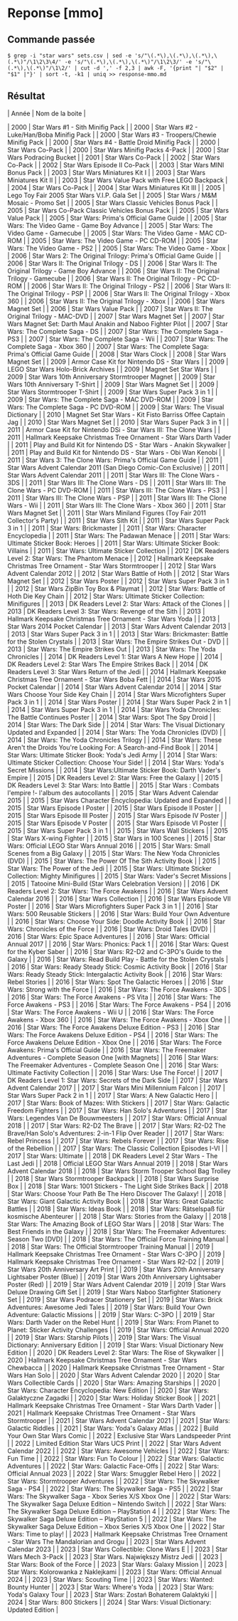 # Reponse [mmo]

## Commande passée

    $ grep -i "star wars" sets.csv | sed -e 's/"\(.*\),\(.*\),\(.*\),\(.*\)"/\1\2\3\4/' -e 's/"\(.*\),\(.*\),\(.*\)"/\1\2\3/' -e 's/"\(.*\),\(.*\)"/\1\2/' | cut -d ',' -f 2,3 | awk -F, '{print "| "$2" | "$1" |"}' | sort -t, -k1 | uniq >> response-mmo.md

## Résultat

| Année | Nom de la boite |

| 2000 | Star Wars #1 - Sith Minifig Pack |
| 2000 | Star Wars #2 - Luke/Han/Boba Minifig Pack |
| 2000 | Star Wars #3 - Troopers/Chewie Minifig Pack |
| 2000 | Star Wars #4 - Battle Droid Minifig Pack |
| 2000 | Star Wars Co-Pack |
| 2000 | Star Wars Minifig Packs 4-Pack |
| 2000 | Star Wars Podracing Bucket |
| 2001 | Star Wars Co-Pack |
| 2002 | Star Wars Co-Pack |
| 2002 | Star Wars Episode II Co-Pack |
| 2003 | Star Wars MINI Bonus Pack |
| 2003 | Star Wars Miniatures Kit I |
| 2003 | Star Wars Miniatures Kit II |
| 2003 | Star Wars Value Pack with Free LEGO Backpack |
| 2004 | Star Wars Co-Pack |
| 2004 | Star Wars Miniatures Kit III |
| 2005 | Lego Toy Fair 2005 Star Wars V.I.P. Gala Set |
| 2005 | Star Wars / M&M Mosaic - Promo Set |
| 2005 | Star Wars Classic Vehicles Bonus Pack |
| 2005 | Star Wars Co-Pack Classic Vehicles Bonus Pack |
| 2005 | Star Wars Value Pack |
| 2005 | Star Wars: Prima's Official Game Guide |
| 2005 | Star Wars: The Video Game - Game Boy Advance |
| 2005 | Star Wars: The Video Game - Gamecube |
| 2005 | Star Wars: The Video Game - MAC CD-ROM |
| 2005 | Star Wars: The Video Game - PC CD-ROM |
| 2005 | Star Wars: The Video Game - PS2 |
| 2005 | Star Wars: The Video Game - Xbox |
| 2006 | Star Wars 2: The Original Trilogy: Prima's Official Game Guide |
| 2006 | Star Wars II: The Original Trilogy - DS |
| 2006 | Star Wars II: The Original Trilogy - Game Boy Advance |
| 2006 | Star Wars II: The Original Trilogy - Gamecube |
| 2006 | Star Wars II: The Original Trilogy - PC CD-ROM |
| 2006 | Star Wars II: The Original Trilogy - PS2 |
| 2006 | Star Wars II: The Original Trilogy - PSP |
| 2006 | Star Wars II: The Original Trilogy - Xbox 360 |
| 2006 | Star Wars II: The Original Trilogy - Xbox |
| 2006 | Star Wars Magnet Set |
| 2006 | Star Wars Value Pack |
| 2007 | Star Wars II: The Original Trilogy - MAC-DVD |
| 2007 | Star Wars Magnet Set |
| 2007 | Star Wars Magnet Set: Darth Maul Anakin and Naboo Fighter Pilot |
| 2007 | Star Wars: The Complete Saga - DS |
| 2007 | Star Wars: The Complete Saga - PS3 |
| 2007 | Star Wars: The Complete Saga - Wii |
| 2007 | Star Wars: The Complete Saga - Xbox 360 |
| 2007 | Star Wars: The Complete Saga: Prima's Official Game Guide |
| 2008 | Star Wars Clock |
| 2008 | Star Wars Magnet Set |
| 2009 | Armor Case Kit for Nintendo DS - Star Wars |
| 2009 | LEGO Star Wars Holo-Brick Archives |
| 2009 | Magnet Set Star Wars |
| 2009 | Star Wars 10th Anniversary Stormtrooper Magnet |
| 2009 | Star Wars 10th Anniversary T-Shirt |
| 2009 | Star Wars Magnet Set |
| 2009 | Star Wars Stormtrooper T-Shirt |
| 2009 | Star Wars Super Pack 3 in 1 |
| 2009 | Star Wars: The Complete Saga - MAC DVD-ROM |
| 2009 | Star Wars: The Complete Saga - PC DVD-ROM |
| 2009 | Star Wars: The Visual Dictionary |
| 2010 | Magnet Set Star Wars - Kit Fisto Barriss Offee Captain Jag |
| 2010 | Star Wars Magnet Set |
| 2010 | Star Wars Super Pack 3 in 1 |
| 2011 | Armor Case Kit for Nintendo DSi - Star Wars III: The Clone Wars |
| 2011 | Hallmark Keepsake Christmas Tree Ornament - Star Wars Darth Vader |
| 2011 | Play and Build Kit for Nintendo DS - Star Wars - Anakin Skywalker |
| 2011 | Play and Build Kit for Nintendo DS - Star Wars - Obi Wan Kenobi |
| 2011 | Star Wars 3: The Clone Wars: Prima's Official Game Guide |
| 2011 | Star Wars Advent Calendar 2011 (San Diego Comic-Con Exclusive) |
| 2011 | Star Wars Advent Calendar 2011 |
| 2011 | Star Wars III: The Clone Wars - 3DS |
| 2011 | Star Wars III: The Clone Wars - DS |
| 2011 | Star Wars III: The Clone Wars - PC DVD-ROM |
| 2011 | Star Wars III: The Clone Wars - PS3 |
| 2011 | Star Wars III: The Clone Wars - PSP |
| 2011 | Star Wars III: The Clone Wars - Wii |
| 2011 | Star Wars III: The Clone Wars - Xbox 360 |
| 2011 | Star Wars Magnet Set |
| 2011 | Star Wars Miniland Figures (Toy Fair 2011 Collector's Party) |
| 2011 | Star Wars Sith Kit |
| 2011 | Star Wars Super Pack 3 in 1 |
| 2011 | Star Wars: Brickmaster |
| 2011 | Star Wars: Character Encyclopedia |
| 2011 | Star Wars: The Padawan Menace |
| 2011 | Star Wars: Ultimate Sticker Book: Heroes |
| 2011 | Star Wars: Ultimate Sticker Book: Villains |
| 2011 | Star Wars: Ultimate Sticker Collection |
| 2012 | DK Readers Level 2: Star Wars: The Phantom Menace |
| 2012 | Hallmark Keepsake Christmas Tree Ornament - Star Wars Stormtrooper |
| 2012 | Star Wars Advent Calendar 2012 |
| 2012 | Star Wars Battle of Hoth |
| 2012 | Star Wars Magnet Set |
| 2012 | Star Wars Poster |
| 2012 | Star Wars Super Pack 3 in 1 |
| 2012 | Star Wars ZipBin Toy Box & Playmat |
| 2012 | Star Wars: Battle of Hoth Die Key Chain |
| 2012 | Star Wars: Ultimate Sticker Collection: Minifigures |
| 2013 | DK Readers Level 2: Star Wars: Attack of the Clones |
| 2013 | DK Readers Level 3: Star Wars: Revenge of the Sith |
| 2013 | Hallmark Keepsake Christmas Tree Ornament - Star Wars Yoda |
| 2013 | Star Wars 2014 Pocket Calendar |
| 2013 | Star Wars Advent Calendar 2013 |
| 2013 | Star Wars Super Pack 3 in 1 |
| 2013 | Star Wars: Brickmaster: Battle for the Stolen Crystals |
| 2013 | Star Wars: The Empire Strikes Out - DVD |
| 2013 | Star Wars: The Empire Strikes Out |
| 2013 | Star Wars: The Yoda Chronicles |
| 2014 | DK Readers Level 1: Star Wars A New Hope |
| 2014 | DK Readers Level 2: Star Wars The Empire Strikes Back |
| 2014 | DK Readers Level 3: Star Wars Return of the Jedi |
| 2014 | Hallmark Keepsake Christmas Tree Ornament - Star Wars Boba Fett |
| 2014 | Star Wars 2015 Pocket Calendar |
| 2014 | Star Wars Advent Calendar 2014 |
| 2014 | Star Wars Choose Your Side Key Chain |
| 2014 | Star Wars Microfighters Super Pack 3 in 1 |
| 2014 | Star Wars Poster |
| 2014 | Star Wars Super Pack 2 in 1 |
| 2014 | Star Wars Super Pack 3 in 1 |
| 2014 | Star Wars Yoda Chronicles: The Battle Continues Poster |
| 2014 | Star Wars: Spot The Spy Droid |
| 2014 | Star Wars: The Dark Side |
| 2014 | Star Wars: The Visual Dictionary Updated and Expanded |
| 2014 | Star Wars: The Yoda Chronicles (DVD) |
| 2014 | Star Wars: The Yoda Chronicles Trilogy |
| 2014 | Star Wars: These Aren't the Droids You're Looking For: A Search-and-Find Book |
| 2014 | Star Wars: Ultimate Sticker Book: Yoda's Jedi Army |
| 2014 | Star Wars: Ultimate Sticker Collection: Choose Your Side! |
| 2014 | Star Wars: Yoda's Secret Missions |
| 2014 | Star Wars:Ultimate Sticker Book: Darth Vader's Empire |
| 2015 | DK Readers Level 2: Star Wars: Free the Galaxy |
| 2015 | DK Readers Level 3: Star Wars: Into Battle |
| 2015 | Star Wars : Combats l'empire !- l'album des autocollants |
| 2015 | Star Wars Advent Calendar 2015 |
| 2015 | Star Wars Character Encyclopedia: Updated and Expanded |
| 2015 | Star Wars Episode I Poster |
| 2015 | Star Wars Episode II Poster |
| 2015 | Star Wars Episode III Poster |
| 2015 | Star Wars Episode IV Poster |
| 2015 | Star Wars Episode V Poster |
| 2015 | Star Wars Episode VI Poster |
| 2015 | Star Wars Super Pack 3 in 1 |
| 2015 | Star Wars Wall Stickers |
| 2015 | Star Wars X-wing Fighter |
| 2015 | Star Wars in 100 Scenes |
| 2015 | Star Wars: Official LEGO Star Wars Annual 2016 |
| 2015 | Star Wars: Small Scenes from a Big Galaxy |
| 2015 | Star Wars: The New Yoda Chronicles (DVD) |
| 2015 | Star Wars: The Power Of The Sith Activity Book |
| 2015 | Star Wars: The Power of the Jedi |
| 2015 | Star Wars: Ultimate Sticker Collection: Mighty Minifigures |
| 2015 | Star Wars: Vader's Secret Missions |
| 2015 | Tatooine Mini-Build (Star Wars Celebration Version) |
| 2016 | DK Readers Level 2: Star Wars: The Force Awakens |
| 2016 | Star Wars Advent Calendar 2016 |
| 2016 | Star Wars Collection |
| 2016 | Star Wars Episode VII Poster |
| 2016 | Star Wars Microfighters Super Pack 3 in 1 |
| 2016 | Star Wars: 500 Reusable Stickers |
| 2016 | Star Wars: Build Your Own Adventure |
| 2016 | Star Wars: Choose Your Side: Doodle Activity Book |
| 2016 | Star Wars: Chronicles of the Force |
| 2016 | Star Wars: Droid Tales (DVD) |
| 2016 | Star Wars: Epic Space Adventures |
| 2016 | Star Wars: Official Annual 2017 |
| 2016 | Star Wars: Phonics: Pack 1 |
| 2016 | Star Wars: Quest for the Kyber Saber |
| 2016 | Star Wars: R2-D2 and C-3PO's Guide to the Galaxy |
| 2016 | Star Wars: Read Build Play - Battle for the Stolen Crystals |
| 2016 | Star Wars: Ready Steady Stick: Cosmic Activity Book |
| 2016 | Star Wars: Ready Steady Stick: Intergalactic Activity Book |
| 2016 | Star Wars: Rebel Stories |
| 2016 | Star Wars: Spot The Galactic Heroes |
| 2016 | Star Wars: Strong with the Force |
| 2016 | Star Wars: The Force Awakens - 3DS |
| 2016 | Star Wars: The Force Awakens - PS Vita |
| 2016 | Star Wars: The Force Awakens - PS3 |
| 2016 | Star Wars: The Force Awakens - PS4 |
| 2016 | Star Wars: The Force Awakens - Wii U |
| 2016 | Star Wars: The Force Awakens - Xbox 360 |
| 2016 | Star Wars: The Force Awakens - Xbox One |
| 2016 | Star Wars: The Force Awakens Deluxe Edition - PS3 |
| 2016 | Star Wars: The Force Awakens Deluxe Edition - PS4 |
| 2016 | Star Wars: The Force Awakens Deluxe Edition - Xbox One |
| 2016 | Star Wars: The Force Awakens: Prima's Official Guide |
| 2016 | Star Wars: The Freemaker Adventures - Complete Season One [with Magnets] |
| 2016 | Star Wars: The Freemaker Adventures - Complete Season One |
| 2016 | Star Wars: Ultimate Factivity Collection |
| 2016 | Star Wars: Use The Force! |
| 2017 | DK Readers Level 1: Star Wars: Secrets of the Dark Side |
| 2017 | Star Wars Advent Calendar 2017 |
| 2017 | Star Wars Mini Millennium Falcon |
| 2017 | Star Wars Super Pack 2 in 1 |
| 2017 | Star Wars: A New Galactic Hero |
| 2017 | Star Wars: Book of Mazes: With Stickers |
| 2017 | Star Wars: Galactic Freedom Fighters |
| 2017 | Star Wars: Han Solo's Adventures |
| 2017 | Star Wars: Legendes Van De Bouwmeesters |
| 2017 | Star Wars: Official Annual 2018 |
| 2017 | Star Wars: R2-D2 The Brave |
| 2017 | Star Wars: R2-D2 The Brave/Han Solo's Adventures: 2-in-1 Flip Over Reader |
| 2017 | Star Wars: Rebel Princess |
| 2017 | Star Wars: Rebels Forever |
| 2017 | Star Wars: Rise of the Rebellion |
| 2017 | Star Wars: The Classic Collection Episodes I-VI |
| 2017 | Star Wars: Ultimate |
| 2018 | DK Readers Level 2 Star Wars - The Last Jedi |
| 2018 | Official LEGO Star Wars Annual 2019 |
| 2018 | Star Wars Advent Calendar 2018 |
| 2018 | Star Wars Storm Trooper School Bag Trolley |
| 2018 | Star Wars Stormtrooper Backpack |
| 2018 | Star Wars Surprise Box |
| 2018 | Star Wars: 1001 Stickers - The Light Side Strikes Back |
| 2018 | Star Wars: Choose Your Path Be The Hero Discover The Galaxy! |
| 2018 | Star Wars: Giant Galactic Activity Book |
| 2018 | Star Wars: Great Galactic Battles |
| 2018 | Star Wars: Ideas Book |
| 2018 | Star Wars: Rätselspaß für kosmische Abenteurer |
| 2018 | Star Wars: Stories from the Galaxy |
| 2018 | Star Wars: The Amazing Book of LEGO Star Wars |
| 2018 | Star Wars: The Best Friends in the Galaxy |
| 2018 | Star Wars: The Freemaker Adventures: Season Two [DVD] |
| 2018 | Star Wars: The Official Force Training Manual |
| 2018 | Star Wars: The Official Stormtrooper Training Manual |
| 2019 | Hallmark Keepsake Christmas Tree Ornament - Star Wars C-3PO |
| 2019 | Hallmark Keepsake Christmas Tree Ornament - Star Wars R2-D2 |
| 2019 | Star Wars 20th Anniversary Art Print |
| 2019 | Star Wars 20th Anniversary Lightsaber Poster (Blue) |
| 2019 | Star Wars 20th Anniversary Lightsaber Poster (Red) |
| 2019 | Star Wars Advent Calendar 2019 |
| 2019 | Star Wars Deluxe Drawing Gift Set |
| 2019 | Star Wars Naboo Starfighter Stationery Set |
| 2019 | Star Wars Podracer Stationery Set |
| 2019 | Star Wars: Brick Adventures: Awesome Jedi Tales |
| 2019 | Star Wars: Build Your Own Adventure: Galactic Missions |
| 2019 | Star Wars: C-3PO |
| 2019 | Star Wars: Darth Vader on the Rebel Hunt |
| 2019 | Star Wars: From Planet to Planet: Sticker Activity Challenges |
| 2019 | Star Wars: Official Annual 2020 |
| 2019 | Star Wars: Starship Pilots |
| 2019 | Star Wars: The Visual Dictionary: Anniversary Edition |
| 2019 | Star Wars: Visual Dictionary New Edition |
| 2020 | DK Readers Level 2: Star Wars: The Rise of Skywalker |
| 2020 | Hallmark Keepsake Christmas Tree Ornament - Star Wars Chewbacca |
| 2020 | Hallmark Keepsake Christmas Tree Ornament - Star Wars Han Solo |
| 2020 | Star Wars Advent Calendar 2020 |
| 2020 | Star Wars Collectible Cards |
| 2020 | Star Wars: Amazing Starships |
| 2020 | Star Wars: Character Encyclopedia: New Edition |
| 2020 | Star Wars: Galaktyczne Zagadki |
| 2020 | Star Wars: Holiday Sticker Book |
| 2021 | Hallmark Keepsake Christmas Tree Ornament - Star Wars Darth Vader |
| 2021 | Hallmark Keepsake Christmas Tree Ornament - Star Wars Stormtrooper |
| 2021 | Star Wars Advent Calendar 2021 |
| 2021 | Star Wars: Galactic Riddles |
| 2021 | Star Wars: Yoda's Galaxy Atlas |
| 2022 | Build Your Own Star Wars Comic |
| 2022 | Exclusive Star Wars Landspeeder Print |
| 2022 | Limited Edition Star Wars UCS Print |
| 2022 | Star Wars Advent Calendar 2022 |
| 2022 | Star Wars: Awesome Vehicles |
| 2022 | Star Wars: Fun Time |
| 2022 | Star Wars: Fun To Colour |
| 2022 | Star Wars: Galactic Adventures |
| 2022 | Star Wars: Galactic Face-Offs |
| 2022 | Star Wars: Official Annual 2023 |
| 2022 | Star Wars: Smuggler Rebel Hero |
| 2022 | Star Wars: Stormtrooper Adventures |
| 2022 | Star Wars: The Skywalker Saga - PS4 |
| 2022 | Star Wars: The Skywalker Saga - PS5 |
| 2022 | Star Wars: The Skywalker Saga - Xbox Series X/S Xbox One |
| 2022 | Star Wars: The Skywalker Saga Deluxe Edition – Nintendo Switch |
| 2022 | Star Wars: The Skywalker Saga Deluxe Edition – PlayStation 4 |
| 2022 | Star Wars: The Skywalker Saga Deluxe Edition – PlayStation 5 |
| 2022 | Star Wars: The Skywalker Saga Deluxe Edition – Xbox Series X/S Xbox One |
| 2022 | Star Wars: Time to play! |
| 2023 | Hallmark Keepsake Christmas Tree Ornament - Star Wars The Mandalorian and Grogu |
| 2023 | Star Wars Advent Calendar 2023 |
| 2023 | Star Wars Collectible: Clone Wars E |
| 2023 | Star Wars Mech 3-Pack |
| 2023 | Star Wars. Największy Mistrz Jedi |
| 2023 | Star Wars: Book of the Force |
| 2023 | Star Wars: Galaxy Mission |
| 2023 | Star Wars: Kolorowanka z Naklejkami |
| 2023 | Star Wars: Official Annual 2024 |
| 2023 | Star Wars: Scouting Time |
| 2023 | Star Wars: Wanted: Bounty Hunter |
| 2023 | Star Wars: Where's Yoda |
| 2023 | Star Wars: Yoda's Galaxy Tour |
| 2023 | Star Wars: Zostań Bohaterem Galaktyki |
| 2024 | Star Wars: 800 Stickers |
| 2024 | Star Wars: Visual Dictionary: Updated Edition |
